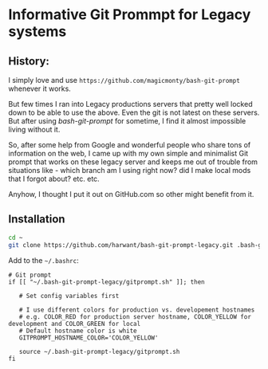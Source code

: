 # Informative Git Prommpt for Legacy systems

## History:

I simply love and use `https://github.com/magicmonty/bash-git-prompt` whenever
it works.

But few times I ran into Legacy productions servers that pretty well locked down to 
be able to use the above. Even the git is not latest on these servers. But after using
*bash-git-prompt* for sometime, I find it almost impossible living without it.

So, after some help from Google and wonderful people who share tons of information on the web,
I came up with my own simple and minimalist Git prompt that works on these legacy server
and keeps me out of trouble from situations like - which branch am I using right now? did I
make local mods that I forgot about? etc. etc.

Anyhow, I thought I put it out on GitHub.com so other might benefit from it.

## Installation

```sh
cd ~
git clone https://github.com/harwant/bash-git-prompt-legacy.git .bash-git-prompt-legacy --depth=1
```

Add to the `~/.bashrc`:
```
# Git prompt
if [[ "~/.bash-git-prompt-legacy/gitprompt.sh" ]]; then

   # Set config variables first

   # I use different colors for production vs. developement hostnames
   # e.g. COLOR_RED for production server hostname, COLOR_YELLOW for development and COLOR_GREEN for local
   # Default hostname color is white
   GITPROMPT_HOSTNAME_COLOR='COLOR_YELLOW'

   source ~/.bash-git-prompt-legacy/gitprompt.sh
fi
```
